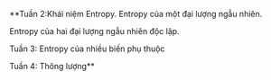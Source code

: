 **Tuần 2:Khái niệm Entropy.
Entropy của một đại lượng ngẫu nhiên. 

Entropy của hai đại lượng ngẫu nhiên độc lập.

Tuần 3: Entropy của nhiều biến phụ thuộc

Tuần 4: Thông lượng**
